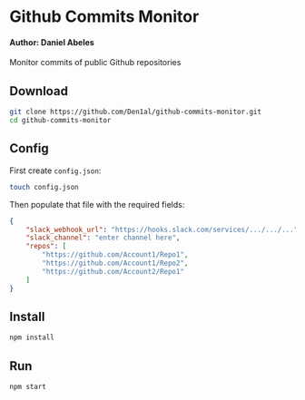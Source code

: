 # Github Commits Monitor
#### Author: Daniel Abeles

Monitor commits of public Github repositories


## Download
```bash
git clone https://github.com/Den1al/github-commits-monitor.git
cd github-commits-monitor
```
## Config
First create `config.json`:

```bash
touch config.json
```

Then populate that file with the required fields:

```json
{
    "slack_webhook_url": "https://hooks.slack.com/services/.../.../...",
    "slack_channel": "enter channel here",
    "repos": [
        "https://github.com/Account1/Repo1",
        "https://github.com/Account1/Repo2",
        "https://github.com/Account2/Repo1"
    ]
}
```

## Install
```bash
npm install
```

## Run
```bash
npm start
```